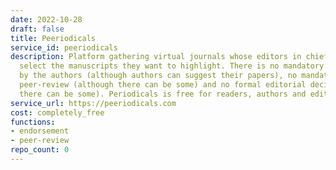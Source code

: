 ```yaml
---
date: 2022-10-28
draft: false
title: Peeriodicals
service_id: peeriodicals
description: Platform gathering virtual journals whose editors in chief are free to
  select the manuscripts they want to highlight. There is no mandatory formal submission
  by the authors (although authors can suggest their papers), no mandatory formal
  peer-review (although there can be some) and no formal editorial decision (although
  there can be some). Periodicals is free for readers, authors and editors.
service_url: https://peeriodicals.com
cost: completely_free
functions:
- endorsement
- peer-review
repo_count: 0
---
```



